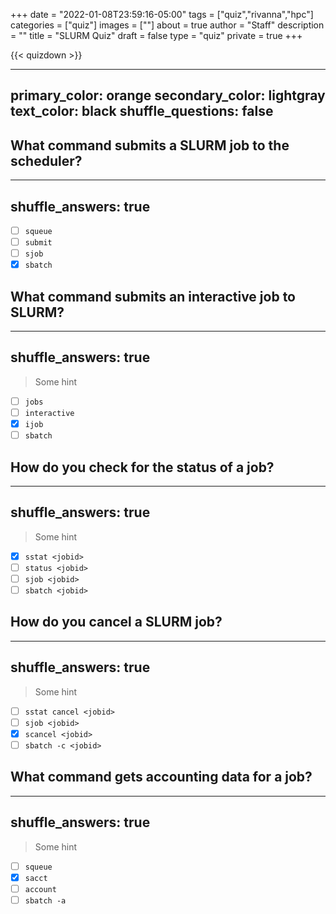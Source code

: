 +++
date = "2022-01-08T23:59:16-05:00"
tags = ["quiz","rivanna","hpc"]
categories = ["quiz"]
images = [""]
about = true
author = "Staff"
description = ""
title = "SLURM Quiz"
draft = false
type = "quiz"
private = true
+++

{{< quizdown >}}

---
primary_color: orange
secondary_color: lightgray
text_color: black
shuffle_questions: false
---

## What command submits a SLURM job to the scheduler?

---
shuffle_answers: true
---

- [ ] `squeue`
- [ ] `submit`
- [ ] `sjob`
- [x] `sbatch`

## What command submits an interactive job to SLURM?

---
shuffle_answers: true
---

> Some hint

- [ ] `jobs`
- [ ] `interactive`
- [x] `ijob`
- [ ] `sbatch`

## How do you check for the status of a job?

---
shuffle_answers: true
---

> Some hint

- [x] `sstat <jobid>`
- [ ] `status <jobid>`
- [ ] `sjob <jobid>`
- [ ] `sbatch <jobid>`

## How do you cancel a SLURM job?

---
shuffle_answers: true
---

> Some hint

- [ ] `sstat cancel <jobid>`
- [ ] `sjob <jobid>`
- [x] `scancel <jobid>`
- [ ] `sbatch -c <jobid>`

## What command gets accounting data for a job?

---
shuffle_answers: true
---

> Some hint

- [ ] `squeue`
- [x] `sacct`
- [ ] `account`
- [ ] `sbatch -a`

